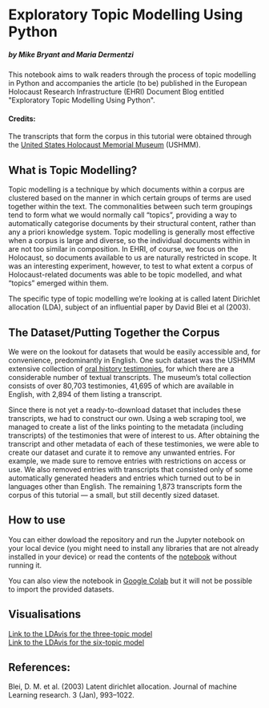 # Exploratory Topic Modelling Using Python
##### by Mike Bryant and Maria Dermentzi 

This notebook aims to walk readers through the process of topic modelling in Python and accompanies the article (to be) published in the European Holocaust Research Infrastructure (EHRI) Document Blog entitled "Exploratory Topic Modelling Using Python".

#### Credits:
The transcripts that form the corpus in this tutorial were obtained through the [United States Holocaust Memorial Museum](https://www.ushmm.org/) (USHMM).

## What is Topic Modelling?
Topic modelling is a technique by which documents within a corpus are clustered based on the manner in which certain groups of terms are used together within the text. The commonalities between such term groupings tend to form what we would normally call “topics”, providing a way to automatically categorise documents by their structural content, rather than any a priori knowledge system. Topic modelling is generally most effective when a corpus is large and diverse, so the individual documents within in are not too similar in composition. In EHRI, of course, we focus on the Holocaust, so documents available to us are naturally restricted in scope. It was an interesting experiment, however, to test to what extent a corpus of Holocaust-related documents was able to be topic modelled, and what “topics” emerged within them.

The specific type of topic modelling we’re looking at is called latent Dirichlet allocation (LDA), subject of an influential paper by David Blei et al (2003).  

## The Dataset/Putting Together the Corpus
We were on the lookout for datasets that would be easily accessible and, for convenience, predominantly in English. One such dataset was the USHMM extensive collection of [oral history testimonies](https://www.ushmm.org/online/oral-history/detail.php?SurveyId=226&letter=U&ord=127), for which there are a considerable number of textual transcripts. The museum’s total collection consists of over 80,703 testimonies, 41,695 of which are available in English, with 2,894 of them listing a transcript.  

Since there is not yet a ready-to-download dataset that includes these transcripts, we had to construct our own. Using a web scraping tool, we managed to create a list of the links pointing to the metadata (including transcripts) of the testimonies that were of interest to us. After obtaining the transcript and other metadata of each of these testimonies, we were able to create our dataset and curate it to remove any unwanted entries. For example, we made sure to remove entries with restrictions on access or use. We also removed entries with transcripts that consisted only of some automatically generated headers and entries which turned out to be in languages other than English. The remaining 1,873 transcripts form the corpus of this tutorial — a small, but still decently sized dataset.

## How to use
You can either dowload the repository and run the Jupyter notebook on your local device (you might need to install any libraries that are not already installed in your device) or read the contents of the [notebook](https://github.com/mdermentzi/ehri-topic-modelling-guide/blob/main/USHMM_Oral_Testimonies_Topic_Modelling.ipynb) without running it.  

You can also view the notebook in [Google Colab](https://colab.research.google.com/drive/1XgcO9cHaBrMwfO1bjmkd0tFuw0ExHXdc?usp=sharing) but it will not be possible to import the provided datasets.

## Visualisations
[Link to the LDAvis for the three-topic model](https://mdermentzi.github.io/ehri-topic-modelling-guide/model_3_topics.html)  
[Link to the LDAvis for the six-topic model](https://mdermentzi.github.io/ehri-topic-modelling-guide/model_6_topics.html)

## References:
Blei, D. M. et al. (2003) Latent dirichlet allocation. Journal of machine Learning research. 3 (Jan), 993–1022.